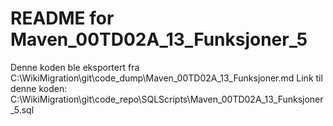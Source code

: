 # README for Maven_00TD02A_13_Funksjoner_5
Denne koden ble eksportert fra C:\WikiMigration\git\code_dump\Maven_00TD02A_13_Funksjoner.md
Link til denne koden: C:\WikiMigration\git\code_repo\SQLScripts\Maven_00TD02A_13_Funksjoner_5.sql
